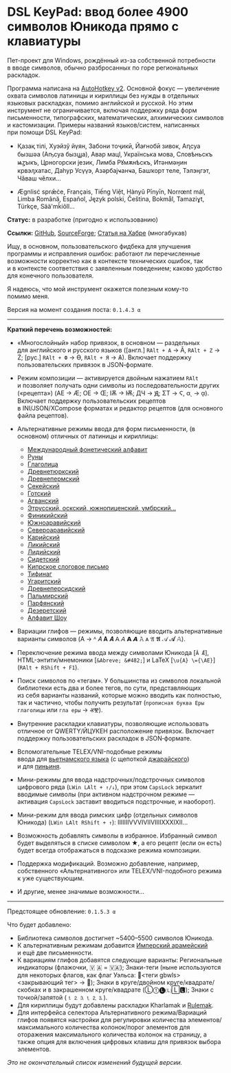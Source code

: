 # DSL KeyPad: ввод более 4900 символов Юникода прямо с клавиатуры

Пет-проект для Windows, рождённый из-за собственной потребности в вводе символов, обычно разбросанных по горе региональных раскладок.

Программа написана на [AutoHotkey v2](https://www.autohotkey.com/). Основной фокус — увеличение охвата символов латиницы и кириллицы без нужды в отдельных языковых раскладках, помимо английской и русской. Но этим инструмент не ограничивается, включая поддержку ряда форм письменности, типографских, математических, алхимических символов и кастомизации. Примеры названий языков/систем, написанных при помощи DSL KeyPad:

- Қазақ тілі, Хуэйзў йүян, Забони тоҷикӣ, Йағнобӣ зивок, Аԥсуа бызшәа (Аҧсуа бызꚗа), Авар мацӏ, Українська мова, Словѣньскъ ѩꙁꙑкъ, Црногорски језик, Лимба Рꙋмѫнѣскъ, Итәнмәӈин крвэԓхатас, Даһур Усүүэ, Азәрбајҹанҹа, Башҡорт теле, Тэлэңгэт, Чӑваш чӗлхи…

- Ægnlisċ sprǣċe, Français, Tiếng Việt, Hànyǔ Pīnyīn, Norrœnt mál, Limba Română, Español, Język polski, Čeština, Bokmål, Tamaziɣt, Türkçe, Sää'mǩiõll…

**Статус:** в разработке (пригодно к использованию)

**Ссылки:** [GitHub](https://github.com/DemerNkardaz/DSL-KeyPad), [SourceForge](https://sourceforge.net/projects/dsl-keypad/); [Статья на Хабре](https://habr.com/ru/articles/932600/) (многабукав)

Ищу, в основном, пользовательского фидбека для улучшения программы и исправления ошибок: работают ли перечисленные возможности корректно как в контексте технических ошибок, так и в контексте соответствия с заявленным поведением; каково удобство для конечного пользователя.

Я надеюсь, что мой инструмент окажется полезным кому-то помимо меня.

Версия на момент создания поста: `0.1.4.3 α`

---

**Краткий перечень возможностей:**

- «Многослойный» набор привязок, в основном — раздельных для английского и русского языков ([англ.] `RAlt + A` → Ă, `RAlt + Z` → Ż; [рус.] `RAlt + Ф` → Ѳ, `RAlt + Я` → Ѧ). Включает поддержку пользовательских привязок в JSON‐формате.
- Режим композиции — активируется двойным нажатием `RAlt` и позволяет получать одни символы из последовательности других («рецепта») (AE → Æ; OE → Œ; ІѪ → Ѭ; ДЧ → Ԭ; ΣΤ → Ϛ, αͺ → ᾳ). Включает поддержку пользовательских рецептов в INI/JSON/XCompose форматах и редактор рецептов (для основного файла рецептов).
- Альтернативные режимы ввода для форм письменности, (в основном) отличных от латиницы и кириллицы:

  - [Международный фонетический алфавит](https://ru.wikipedia.org/wiki/Международный_фонетический_алфавит)
  - [Руны](https://ru.wikipedia.org/wiki/Руны)
  - [Глаголица](https://ru.wikipedia.org/wiki/Глаголица)
  - [Древнетюркский](https://ru.wikipedia.org/wiki/Древнетюркское_письмо)
  - [Древнепермский](https://ru.wikipedia.org/wiki/Древнепермское_письмо)
  - [Секейский](https://ru.wikipedia.org/wiki/Секельское_руническое_письмо)
  - [Готский](https://ru.wikipedia.org/wiki/Готское_письмо)
  - [Агванский](https://ru.wikipedia.org/wiki/Агванское_письмо)
  - [Этрусский, оскский, южнопиценский, умбрский…](https://ru.wikipedia.org/wiki/Этрусский_алфавит)
  - [Финикийский](https://ru.wikipedia.org/wiki/Финикийское_письмо)
  - [Южноаравийский](https://ru.wikipedia.org/wiki/Южноаравийское_письмо)
  - [Североаравийский](https://en.wikipedia.org/wiki/Ancient_North_Arabian)
  - [Карийский](https://en.wikipedia.org/wiki/Carian_alphabets)
  - [Ликийский](https://ru.wikipedia.org/wiki/Ликийский_алфавит)
  - [Лидийский](https://ru.wikipedia.org/wiki/Лидийский_алфавит)
  - [Сидетский](https://en.wikipedia.org/wiki/Sidetic_language#The_Sidetic_script)
  - [Кипрское слоговое письмо](https://ru.wikipedia.org/wiki/Кипрское_письмо)
  - [Тифинаг](https://ru.wikipedia.org/wiki/Тифинаг)
  - [Угаритский](https://ru.wikipedia.org/wiki/Угаритское_письмо)
  - [Древнеперсидский](https://ru.wikipedia.org/wiki/Древнеперсидская_клинопись)
  - [Пальмирский](https://en.wikipedia.org/wiki/Palmyrene_alphabet)
  - [Парфянский](https://en.wikipedia.org/wiki/Inscriptional_Parthian)
  - [Дезеретский](https://ru.wikipedia.org/wiki/Дезеретский_алфавит)
  - [Алфавит Шоу](https://ru.wikipedia.org/wiki/Алфавит_Шоу)

- Вариации глифов — режимы, позволяющие вводить альтернативные варианты символов (A → ᴬ 𝐴 𝐀 𝑨 𝖠 𝘈 𝗔 𝘼 𝙰 ᴀ 𝔄 𝕬 𝒜 𝓐 𝔸).
- Переключение режима ввода между символами Юникода [`Ă Ǣ`], HTML-энтити/мнемоники [`&Abreve; &#482;`] и LaTeX [`\u{A} \={\AE}`] (`RAlt + RShift + F1`).
- Поиск символов по «тегам». У большинства из символов локальной библиотеки есть два и более тегов, по сути, представляющих из себя варианты названий, которые можно вводить как полностью, так и частично, чтобы получить результат (`прописная буква Еры глаголицы` или `гла еры` → ⰟⰊ).
- Внутренние раскладки клавиатуры, позволяющие использовать отличное от QWERTY/ЙЦУКЕН расположение привязок.
  Включает поддержку пользовательских раскладок в JSON‐формате.
- Вспомогательные TELEX/VNI-подобные режимы ввода для [вьетнамского языка](https://ru.wikipedia.org/wiki/Куокнгы) (с щепоткой [джарайского](https://ru.wikipedia.org/wiki/Джарайский_язык)) и для [пиньиня](https://ru.wikipedia.org/wiki/Пиньинь).
- Мини-режимы для ввода надстрочных/подстрочных символов цифрового ряда (`LWin LAlt + ↑/↓`), при этом `CapsLock` зеркалит вводимые символы (при активном надстрочном режиме — активация `CapsLock` заставит вводиться подстрочные, и наоборот).
- Мини-режим для ввода римских цифр (отдельных символов Юникода) (`LWin LAlt RShift + ↑`): ⅠⅡⅢⅣⅤⅥⅦⅧⅨⅩⅪⅫ…
- Возможность добавлять символы в избранное. Избранный символ будет выделяться в списке символом ★, а его рецепт (если он есть) будет всегда отображаться в подсказке режима композиции.
- Поддержка модификаций. Возможно добавление, например, собственного «Альтернативного» или TELEX/VNI-подобного режима к уже существующим.
- И другие, менее значимые возможности…

---

Предстоящее обновление: `0.1.5.3 α`

Что будет добавлено:

- Библиотека символов достигнет ~5400–5500 символов Юникода.
- К альтернативным режимам добавится [Имперский арамейский](https://ru.wikipedia.org/wiki/Арамейское_письмо) и ещё две письменности.
- К вариациям глифов добавятся следующие варианты: Региональные индикаторы (флажочки, 🇻 🇦 = 🇻🇦); Знаки-теги (ныне используются для некоторых флагов, как флаг Уэльса: 🏴<теги gbwls><закрывающий тег> → 🏴󠁧󠁢󠁷󠁬󠁳󠁿); Знаки в круге/двойном круге/квадрате/скобках и в закрашенном круге/квадрате (Ⓛ⓵🅛🄛🄻🅻); Знаки с точкой/запятой (⒈⒉⒊🄂🄃🄄).
- Для кириллицы будут добавлены раскладки Kharlamak и [Rulemak](https://forum.colemak.com/viewtopic.php?id=519).
- Для интерфейса селектора Альтернативного режима/Вариаций глифов появятся настройки для регулировки количества элементов/максимального количества колонок/порог элементов для оторажения максимального количества колонок на страницу, а также опция для включения цифровых клавиш для привязок выбора элементов.

_Это не окончательный список изменений будущей версии._

